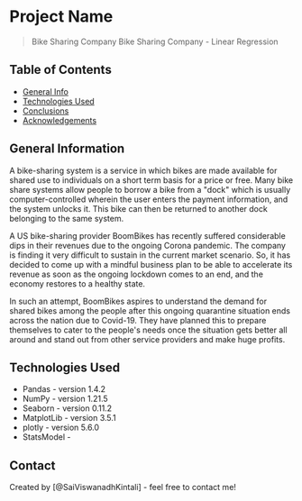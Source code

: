 # Project Name
>  Bike Sharing Company
 Bike Sharing Company - Linear Regression


## Table of Contents
* [General Info](#general-information)
* [Technologies Used](#technologies-used)
* [Conclusions](#conclusions)
* [Acknowledgements](#acknowledgements)

<!-- You can include any other section that is pertinent to your problem -->

## General Information
A bike-sharing system is a service in which bikes are made available for shared use to individuals on a short term basis for a price or free. Many bike share systems allow people to borrow a bike from a "dock" which is usually computer-controlled wherein the user enters the payment information, and the system unlocks it. This bike can then be returned to another dock belonging to the same system.

A US bike-sharing provider BoomBikes has recently suffered considerable dips in their revenues due to the ongoing Corona pandemic. The company is finding it very difficult to sustain in the current market scenario. So, it has decided to come up with a mindful business plan to be able to accelerate its revenue as soon as the ongoing lockdown comes to an end, and the economy restores to a healthy state. 

In such an attempt, BoomBikes aspires to understand the demand for shared bikes among the people after this ongoing quarantine situation ends across the nation due to Covid-19. They have planned this to prepare themselves to cater to the people's needs once the situation gets better all around and stand out from other service providers and make huge profits.


## Technologies Used
- Pandas - version 1.4.2
- NumPy - version 1.21.5
- Seaborn - version 0.11.2
- MatplotLib - version 3.5.1
- plotly - version 5.6.0
- StatsModel - 

<!-- As the libraries versions keep on changing, it is recommended to mention the version of library used in this project -->


## Contact
Created by [@SaiViswanadhKintali] - feel free to contact me!
